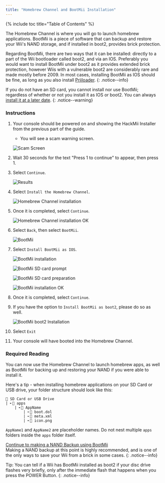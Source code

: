 ```yaml
---
title: "Homebrew Channel and BootMii Installation"
---
```


{% include toc title="Table of Contents" %}

The Homebrew Channel is where you will go to launch homebrew applications.
BootMii is a piece of software that can backup and restore your Wii's NAND storage, and if installed in boot2, provides brick protection.

Regarding BootMii, there are two ways that it can be installed: directly to a part of the Wii bootloader called boot2, and via an IOS. Preferably you would want to install BootMii under boot2 as it provides extended brick protection, however Wiis with a vulnerable boot2 are considerably rare and made mostly before 2009. In most cases, installing BootMii as IOS should be fine, as long as you also install [Priiloader](priiloader).
{: .notice--info}

If you do not have an SD card, you cannot install nor use BootMii; regardless of whether or not you install it as IOS or boot2.
You can always [install it at a later date](hackmii).
{: .notice--warning}

### Instructions

1. Your console should be powered on and showing the HackMii Installer from the previous part of the guide.
    + You will see a scam warning screen.

    ![Scam Screen](/images/hackmii/scam.png)

1. Wait 30 seconds for the text "Press 1 to continue" to appear, then press 1.
1. Select `Continue`.

    ![Results](/images/hackmii/test_results.png)

1. Select `Install the Homebrew Channel`.

    ![Homebrew Channel installation](/images/hackmii/hbc_install.png)

1. Once it is completed, select `Continue`.

    ![Homebrew Channel installation OK](/images/hackmii/hbc_install_ok.png)

1. Select `Back`, then select `BootMii`.

    ![BootMii](/images/hackmii/bootmii_install.png)

1. Select `Install BootMii as IOS`.

    ![BootMii installation](/images/hackmii/bootmii_install1.png)

    ![BootMii SD card prompt](/images/hackmii/bootmii_install2.png)

    ![BootMii SD card preparation](/images/hackmii/bootmii_install3.png)

    ![BootMii installation OK](/images/hackmii/bootmii_install_ok.png)

1. Once it is completed, select `Continue`.
1. If you have the option to `Install BootMii as boot2`, please do so as well.

    ![BootMii boot2 Installation](/images/hackmii/bootmii_install4.png)

1. Select `Exit`
1. Your console will have booted into the Homebrew Channel.

### Required Reading

You can now use the Homebrew Channel to launch homebrew apps, as well as BootMii for backing up and restoring your NAND if you were able to install it.

Here's a tip - when installing homebrew applications on your SD Card or USB drive, your folder structure should look like this:

```
💾 SD Card or USB Drive
| ╸📁 apps
	| ╸📁 AppName
		| ╸📄 boot.dol
		| ╸📄 meta.xml
		| ╸📄 icon.png
```

`AppName1` and `AppName2` are placeholder names. Do not nest multiple `apps` folders inside the `apps` folder itself.

[Continue to making a NAND Backup using BootMii](bootmii)<br>
Making a NAND backup at this point is highly recommended, and is one of the only ways to save your Wii from a brick in some cases.
{: .notice--info}

Tip: You can tell if a Wii has BootMii installed as boot2 if your disc drive flashes very briefly, only after the immediate flash that happens when you press the POWER Button.
{: .notice--info}
